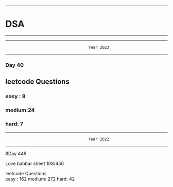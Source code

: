 ******************************************************************************************
# DSA
******************************************************************************************


******************************************************************************************
                                        Year 2023
******************************************************************************************
### Day 40

## leetcode Questions   
### easy : 8
### medium:24
### hard: 7









******************************************************************************************
                                        Year 2022
******************************************************************************************
#Day 446

Love babbar sheet
    108/450
    
leetcode Questions   
easy : 162
medium: 272
hard: 42

 
